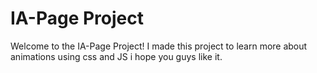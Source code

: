 # IA-Page Project

Welcome to the IA-Page Project! I made this project to learn more about animations using css and JS i hope you guys like it.
